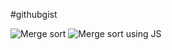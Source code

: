 #githubgist

![Merge sort](https://gist.github.com/AryanGoti18/48d7c1cb3044659b851385bb4f9bb4a8)
![Merge sort using JS](https://gist.github.com/AryanGoti18/cee047aad0d314da2025c0f7319edfbf)